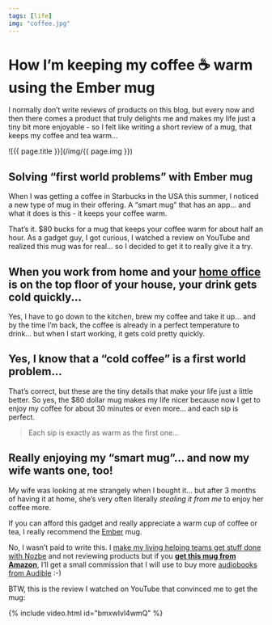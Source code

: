 ```yaml
---
tags: [life]
img: "coffee.jpg"
---
```


# How I’m keeping my coffee ☕️ warm using the Ember mug

I normally don’t write reviews of products on this blog, but every now and then there comes a product that truly delights me and makes my life just a tiny bit more enjoyable - so I felt like writing a short review of a mug, that keeps my coffee and tea warm...

<!--More-->

![{{ page.title }}](/img/{{ page.img }})

## Solving “first world problems” with Ember mug

When I was getting a coffee in Starbucks in the USA this summer, I noticed a new type of mug in their offering. A “smart mug” that has an app... and what it does is this - it keeps your coffee warm.

That’s it. $80 bucks for a mug that keeps your coffee warm for about half an hour. As a gadget guy, I got curious, I watched a review on YouTube and realized this mug was for real... so I decided to get it to really give it a try. 

## When you work from home and your [home office](/office) is on the top floor of your house, your drink gets cold quickly...

Yes, I have to go down to the kitchen, brew my coffee and take it up... and by the time I’m back, the coffee is already in a perfect temperature to drink... but when I start working, it gets cold pretty quickly.

## Yes, I know that a “cold coffee” is a first world problem...

That’s correct, but these are the tiny details that make your life just a little better. So yes, the $80 dollar mug makes my life nicer because now I get to enjoy my coffee for about 30 minutes or even more... and each sip is perfect.

> Each sip is exactly as warm as the first one...

## Really enjoying my “smart mug”... and now my wife wants one, too!

My wife was looking at me strangely when I bought it... but after 3 months of having it at home, she’s very often literally *stealing it from me* to enjoy her coffee more.

If you can afford this gadget and really appreciate a warm cup of coffee or tea, I really recommend the [Ember](https://ember.com) mug.

No, I wasn’t paid to write this. I [make my living helping teams get stuff done with Nozbe](https://nozbe.com) and not reviewing products but if you **[get this mug from Amazon](https://www.amazon.com/dp/B07D93QWXG/?tag=sliwinski-20)**, I’ll get a small commission that I will use to buy more [audiobooks from Audible](https://sliwinski.com/reading/) :-)

BTW, this is the review I watched on YouTube that convinced me to get the mug:

{% include video.html id="bmxwIvl4wmQ" %}

[n]: https://nozbe.com/?a=mike
[p]: /podcast